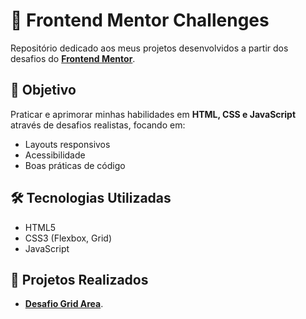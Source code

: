 # 🚀 Frontend Mentor Challenges  

Repositório dedicado aos meus projetos desenvolvidos a partir dos desafios do **[Frontend Mentor](https://www.frontendmentor.io)**.  

## 📌 Objetivo  
Praticar e aprimorar minhas habilidades em **HTML, CSS e JavaScript** através de desafios realistas, focando em:  
- Layouts responsivos  
- Acessibilidade  
- Boas práticas de código  

## 🛠 Tecnologias Utilizadas  
- HTML5  
- CSS3 (Flexbox, Grid)  
- JavaScript

## 📂 Projetos Realizados
- **[Desafio Grid Area](https://github.com/techcamis/FRONT-END-MENTOR/tree/main/Desafio%20de%20Grid%20Area)**.
